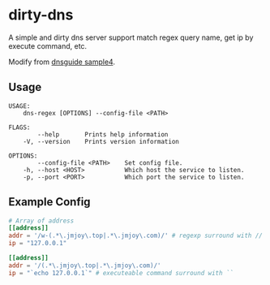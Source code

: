 # dirty-dns

A simple and dirty dns server support match regex query name, get ip by execute command, etc.

Modify from [dnsguide sample4](https://github.com/EmilHernvall/dnsguide/blob/master/samples/sample4.rs).

## Usage

```
USAGE:
    dns-regex [OPTIONS] --config-file <PATH>

FLAGS:
        --help       Prints help information
    -V, --version    Prints version information

OPTIONS:
        --config-file <PATH>    Set config file.
    -h, --host <HOST>           Which host the service to listen.
    -p, --port <PORT>           Which port the service to listen.
```

## Example Config

```toml
# Array of address
[[address]]
addr = '/w-(.*\.jmjoy\.top|.*\.jmjoy\.com)/' # regexp surround with //
ip = "127.0.0.1"

[[address]]
addr = '/(.*\.jmjoy\.top|.*\.jmjoy\.com)/'
ip = "`echo 127.0.0.1`" # executeable command surround with ``
```

